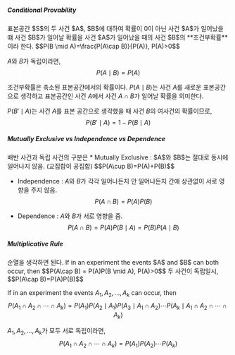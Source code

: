 <h5>Conditional Provability</h5>
표본공간 $S$의 두  사건 $A$, $B$에 대하여 확률이 0이 아닌 사건 $A$가 일어났을 떄 사건 $B$가 일어날 확률을 사건 $A$가 일어났을 때의 사건 $B$의 **조건부확률**이라 한다.
$$P(B \mid A)=\frac{P(A\cap B)}{P(A)}, P(A)>0$$

$A$와 $B$가 독립이라면,
$$P(A \mid B)=P(A)$$

조건부확률은 축소된 표본공간에서의 확률이다. $P(A \mid B)$는 사건 $A$를 새로운 표본공간으로 생각하고 표본공간인 사건 $A$에서 사건 $A\cap B$가 일어날 확률을 의미한다.

$P(B'\mid A)$는 사건 $A$를 표본 공간으로 생각했을 때 사건 $B$의 여사건의 확률이므로,
$$P(B'\mid A)=1-P(B\mid A)$$

<h5>Mutually Exclusive vs Independence vs Dependence</h5>
배반 사건과 독립 사건의 구분은
* Mutually Exclusive : $A$와 $B$는 절대로 동시에 일어나지 않음. (교집합이 공집합)
$$P(A\cup B)=P(A)+P(B)$$

* Independence : $A$와 $B$가 각각 일어나든지 안 일어나든지 간에 상관없이 서로 영향을 주지 않음.
$$P(A\cap B)=P(A)P(B)$$

* Dependence : $A$와 $B$가 서로 영향을 줌.
$$P(A\cap B)=P(A)P(B\mid A)=P(B)P(A\mid B)$$
<h5>Multiplicative Rule</h5>
순열을 생각하면 된다.
If in an experiment the events $A$ and $B$ can both occur, then
$$P(A\cap B) = P(A)P(B \mid A), P(A)>0$$ 
두 사건이 독립일시,
$$P(A\cap B)=P(A)P(B)$$

If in an experiment the events $A_1,A_2,...,A_k$ can occur, then
$$P(A_1\cap A_2\cap\cdots\cap A_k) = P(A_1)P(A_2 \mid A_1)P(A_{3}\mid A_{1}\cap A_{2})\cdots P(A_{k}\mid A_1\cap A_2\cap\cdots\cap A_k)$$

$A_1,A_2,...,A_k$가 모두 서로 독립이라면,
$$P(A_1\cap A_2\cap\cdots\cap A_k) = P(A_1)P(A_{2})\cdots P(A_k)$$